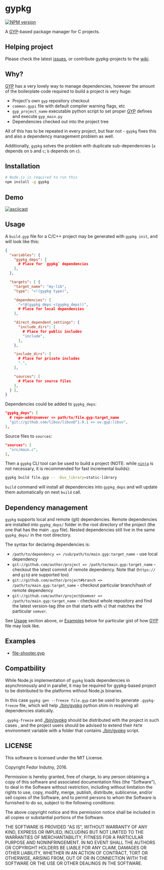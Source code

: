 # gypkg
[![NPM version](https://badge.fury.io/js/gypkg.svg)](http://badge.fury.io/js/gypkg)

A [GYP][0]-based package manager for C projects.

## Helping project

Please check the latest [issues][6], or contribute gypkg-projects to the
[wiki][7].

## Why?

[GYP][0] has a very lovely way to manage dependencies, however the amount of the
boilerplate code required to build a project is very huge:

* Project's own `gyp` repository checkout
* `common.gypi` file with default compiler warning flags, etc
* `gyp_project_name` executable python script to set proper [GYP][0] defines
  and execute `gyp_main.py`
* Dependencies checked out into the project tree

All of this has to be repeated in every project, but fear not - `gypkg` fixes
this and also a dependency management problem as well.

Additionally, `gypkg` solves the problem with duplicate sub-dependencies
(`a` depends on `b` and `c`; `b` depends on `c`).

## Installation

```bash
# Node.js is required to run this
npm install -g gypkg
```

## Demo

[![asciicast](https://asciinema.org/a/48171.png)](https://asciinema.org/a/48171)

## Usage

A `build.gyp` file for a C/C++ project may be generated with `gypkg init`, and
will look like this:
```json
{
  "variables": {
    "gypkg_deps": [
      # Place for `gypkg` dependencies
    ],
  },

  "targets": [ {
    "target_name": "my-lib",
    "type": "<!(gypkg type)",

    "dependencies": [
      "<!@(gypkg deps <(gypkg_deps))",
      # Place for local dependencies
    ],

    "direct_dependent_settings": {
      "include_dirs": [
        # Place for public includes
        "include",
      ],
    },

    "include_dirs": [
      # Place for private includes
      ".",
    ],

    "sources": [
      # Place for source files
    ],
  } ],
}
```

Dependencies could be added to `gypkg_deps`:
```json
"gypkg_deps": [
  # repo-addr@semver => path/to/file.gyp:target_name
  "git://github.com/libuv/libuv@^1.9.1 => uv.gyp:libuv",
],
```

Source files to `sources`:
```json
"sources": [
  "src/main.c",
],
```

Then a `gypkg` CLI tool can be used to build a project (NOTE: while [`ninja`][5]
is not necessary, it is recommended for fast incremental builds):

```bash
gypkg build file.gyp -- -Duv_library=static-library
```

`build` command will install all dependencies into `gypkg_deps` and will update
them automatically on next `build` call.

## Dependency management

`gypkg` supports local and remote (git) dependencies. Remote dependencies are
installed into `gypkg_deps/` folder in the root directory of the project (the
one that has the main `.gyp` file). Nested dependencies still live in the same
`gypkg_deps/` in the root directory.

The syntax for declaring dependencies is:

* `/path/to/dependency => /sub/path/to/main.gyp:target_name` - use local
  dependency
* `git://github.com/author/project => /path/to/main.gyp:target_name` -
  checkout the latest commit of remote dependency. Note that (`https://` and
  `git@` are supported too)
* `git://github.com/author/project#branch => /path/to/main.gyp:target_name` -
  checkout particular branch/hash of remote dependency
* `git://github.com/author/project@semver => /path/to/main.gyp:target_name` -
  checkout whole repository and find the latest version-tag (the on that starts
  with `v`) that matches the particular `semver`.

See [Usage][2] section above, or [Examples][3] below for particular gist of how
[GYP][0] file may look like.

## Examples

* [file-shooter.gyp][1]

## Compatbility

While Node.js implementation of `gypkg` loads dependencies in asynchronously and
in parallel, it may be required for gypkg-based project to be distributed to
the platforms without Node.js binaries.

In this case `gypkg gen --freeze file.gyp` can be used to generate
`.gypkg-freeze` file, which will help [./bin/gypkg][4] python shim in resolving
all dependencies statically.

`.gypkg-freeze` and [./bin/gypkg][4] should be distributed with the project in
such cases , and the project users should be advised to extend their `PATH`
environment variable with a folder that contains [./bin/gypkg][4] script.

## LICENSE

This software is licensed under the MIT License.

Copyright Fedor Indutny, 2016.

Permission is hereby granted, free of charge, to any person obtaining a
copy of this software and associated documentation files (the
"Software"), to deal in the Software without restriction, including
without limitation the rights to use, copy, modify, merge, publish,
distribute, sublicense, and/or sell copies of the Software, and to permit
persons to whom the Software is furnished to do so, subject to the
following conditions:

The above copyright notice and this permission notice shall be included
in all copies or substantial portions of the Software.

THE SOFTWARE IS PROVIDED "AS IS", WITHOUT WARRANTY OF ANY KIND, EXPRESS
OR IMPLIED, INCLUDING BUT NOT LIMITED TO THE WARRANTIES OF
MERCHANTABILITY, FITNESS FOR A PARTICULAR PURPOSE AND NONINFRINGEMENT. IN
NO EVENT SHALL THE AUTHORS OR COPYRIGHT HOLDERS BE LIABLE FOR ANY CLAIM,
DAMAGES OR OTHER LIABILITY, WHETHER IN AN ACTION OF CONTRACT, TORT OR
OTHERWISE, ARISING FROM, OUT OF OR IN CONNECTION WITH THE SOFTWARE OR THE
USE OR OTHER DEALINGS IN THE SOFTWARE.

[0]: https://gyp.gsrc.io/
[1]: https://github.com/indutny/file-shooter/blob/master/file-shooter.gyp
[2]: #usage
[3]: #examples
[4]: https://github.com/indutny/gypkg/blob/master/bin/gypkg
[5]: https://ninja-build.org/
[6]: https://github.com/gypkg/gypkg/issues
[7]: https://github.com/gypkg/gypkg/wiki/Projects

